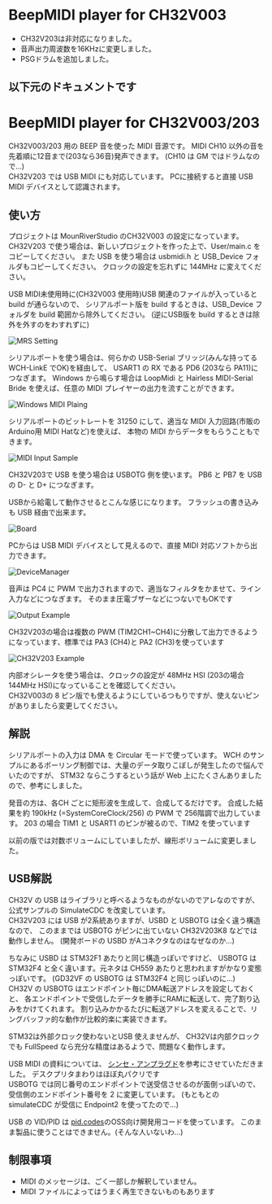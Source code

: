 # BeepMIDI player for CH32V003
- CH32V203は非対応になりました。
- 音声出力周波数を16KHzに変更しました。
- PSGドラムを追加しました。

以下元のドキュメントです
--------------------------------------------------
# BeepMIDI player for CH32V003/203

CH32V003/203 用の BEEP 音を使った MIDI 音源です。
MIDI CH10 以外の音を先着順に12音まで(203なら36音)発声できます。
(CH10 は GM ではドラムなので…)<br>
CH32V203 では USB MIDI にも対応しています。
PCに接続すると直接 USB MIDI デバイスとして認識されます。

## 使い方

プロジェクトは MounRiverStudio のCH32V003 の設定になっています。
CH32V203 で使う場合は、新しいプロジェクトを作った上で、User/main.c をコピーしてください。
また USB を使う場合は usbmidi.h と USB_Device フォルダもコピーしてください。
クロックの設定を忘れずに 144MHz に変えてください。<br>

USB MIDI未使用時に(CH32V003 使用時)USB 関連のファイルが入っていると build が通らないので、
シリアルポート版を build するときは、USB_Device フォルダを build 範囲から除外してください。
(逆にUSB版を build するときは除外を外すのをわすれずに)<br>

![MRS Setting](screenshot1.png)

シリアルポートを使う場合は、何らかの USB-Serial ブリッジ(みんな持ってる WCH-LinkE でOK)を経由して、
USART1 の RX である PD6 (203なら PA11)につなぎます。
Windows から鳴らす場合は LoopMidi と Hairless MIDI-Serial Bride を使えば、任意の MIDI プレイヤーの出力を流すことができます。<br>

![Windows MIDI Plaing](screenshot.png)

シリアルポートのビットレートを 31250 にして、適当な MIDI 入力回路(市販の Arduino用 MIDI Hatなど)を使えば、
本物の MIDI からデータをもらうこともできます。<br>

![MIDI Input Sample](midi_in.jpg)

CH32V203で USB を使う場合は USBOTG 側を使います。
PB6 と PB7 を USB の D- と D+ につなぎます。<br>

USBから給電して動作させるとこんな感じになります。
フラッシュの書き込みも USB 経由で出来ます。<br>

![Board](board.jpg)

PCからは USB MIDI デバイスとして見えるので、直接 MIDI 対応ソフトから出力できます。

![DeviceManager](screenshot0.png)

音声は PC4 に PWM で出力されますので、適当なフィルタをかませて、ライン入力などにつなぎます。
そのまま圧電ブザーなどにつないでもOKです<br>

![Output Example](beep_out.jpg)

CH32V203の場合は複数の PWM (TIM2CH1~CH4)に分散して出力できるようになっています、標準では PA3 (CH4)と PA2 (CH3)を使っています<br>

![CH32V203 Example](beep_203.jpg)

内部オシレータを使う場合は、クロックの設定が 48MHz HSI (203の場合 144MHz HSI)になっていることを確認してください。<br>
CH32V003の 8 ピン版でも使えるようにしているつもりですが、使えないピンがありましたら変更してください。<br>

## 解説
シリアルポートの入力は DMA を Circular モードで使っています。
WCH のサンプルにあるポーリング制御では、大量のデータ取りこぼしが発生したので悩んでいたのですが、
STM32 ならこうするという話が Web 上にたくさんありましたので、参考にしました。<br>

発音の方は、各CH ごとに矩形波を生成して、合成してるだけです。
合成した結果を約 190kHz (=SystemCoreClock/256) の PWM で 256階調で出力しています。
203 の場合 TIM1 と USART1 のピンが被るので、TIM2 を使っています<br>

以前の版では対数ボリュームにしていましたが、線形ボリュームに変更しました。<br>

## USB解説

CH32V の USB はライブラリと呼べるようなものがないのでアレなのですが、
公式サンプルの SimulateCDC を改変しています。<br>
CH32V203 には USB が2系統ありますが、USBD と USBOTG は全く違う構造なので、
このままでは USBOTG がピンに出ていない CH32V203K8 などでは動作しません。
(開発ボードの USBD がAコネクタなのはなぜなのか…)<br>

ちなみに USBD は STM32F1 あたりと同じ構造っぽいですけど、
USBOTG は STM32F4 と全く違います。元ネタは CH559 あたりと思われますがかなり変態っぽいです。
(GD32VF の USBOTG は STM32F4 と同じっぽいのに…)<br>
CH32V の USBOTG はエンドポイント毎にDMA転送アドレスを設定しておくと、
各エンドポイントで受信したデータを勝手にRAMに転送して、完了割り込みをかけてくれます。
割り込みかかるたびに転送アドレスを変えることで、リングバッファ的な動作が比較的楽に実装できます。<br>

STM32は外部クロック使わないとUSB 使えませんが、
CH32Vは内部クロックでも FullSpeed なら充分な精度はあるようで、問題なく動作します。<br>

USB MIDI の資料については、
[シンセ・アンプラグド](https://pcm1723.hateblo.jp/archive/category/USB-MIDI)を参考にさせていただきました。
デスクプリタまわりはほぼ丸パクリです<br>
USBOTG では同じ番号のエンドポイントで送受信させるのが面倒っぽいので、
受信側のエンドポイント番号を 2 に変更しています。
(もともとの simulateCDC が受信に Endpoint2 を使ってたので…)<br>

USB の VID/PID は
[pid.codes](https://pid.codes/)のOSS向け開発用コードを使っています。
このまま製品に使うことはできません。(そんな人いないわ…)<br>

## 制限事項
- MIDI のメッセージは、ごく一部しか解釈していません。
- MIDI ファイルによってはうまく再生できないものもあります

